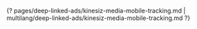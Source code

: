 {? pages/deep-linked-ads/kinesiz-media-mobile-tracking.md | multilang/deep-linked-ads/kinesiz-media-mobile-tracking.md ?}
